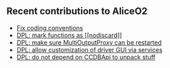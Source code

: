 ## Recent contributions to AliceO2
- [Fix coding conventions](https://github.com/AliceO2Group/AliceO2/pull/9905)
- [DPL: mark functions as [[nodiscard]]](https://github.com/AliceO2Group/AliceO2/pull/9899)
- [DPL: make sure MultiOutputProxy can be restarted](https://github.com/AliceO2Group/AliceO2/pull/9889)
- [DPL: allow customization of driver GUI via services](https://github.com/AliceO2Group/AliceO2/pull/9885)
- [DPL: do not depend on CCDBApi to unpack stuff](https://github.com/AliceO2Group/AliceO2/pull/9884)
